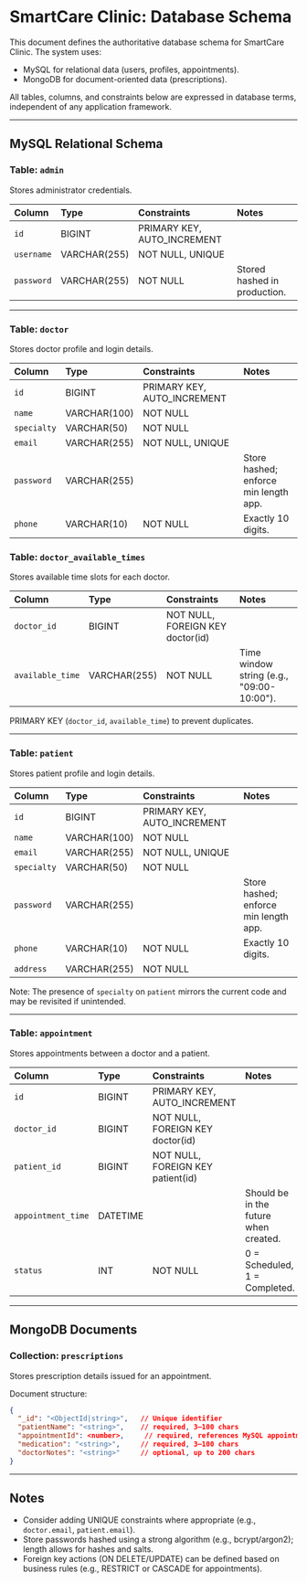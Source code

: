 # SmartCare Clinic: Database Schema

This document defines the authoritative database schema for SmartCare Clinic. The system uses:

- MySQL for relational data (users, profiles, appointments).
- MongoDB for document-oriented data (prescriptions).

All tables, columns, and constraints below are expressed in database terms, independent of any application framework.

---

## MySQL Relational Schema

### Table: `admin`

Stores administrator credentials.

| Column     | Type         | Constraints                 | Notes                        |
| :--------- | :----------- | :-------------------------- | :--------------------------- |
| `id`       | BIGINT       | PRIMARY KEY, AUTO_INCREMENT |                              |
| `username` | VARCHAR(255) | NOT NULL, UNIQUE            |                              |
| `password` | VARCHAR(255) | NOT NULL                    | Stored hashed in production. |

---

### Table: `doctor`

Stores doctor profile and login details.

| Column      | Type         | Constraints                 | Notes                                 |
| :---------- | :----------- | :-------------------------- | :------------------------------------ |
| `id`        | BIGINT       | PRIMARY KEY, AUTO_INCREMENT |                                       |
| `name`      | VARCHAR(100) | NOT NULL                    |                                       |
| `specialty` | VARCHAR(50)  | NOT NULL                    |                                       |
| `email`     | VARCHAR(255) | NOT NULL, UNIQUE            |                                       |
| `password`  | VARCHAR(255) |                             | Store hashed; enforce min length app. |
| `phone`     | VARCHAR(10)  | NOT NULL                    | Exactly 10 digits.                    |

### Table: `doctor_available_times`

Stores available time slots for each doctor.

| Column           | Type         | Constraints                      | Notes                                     |
| :--------------- | :----------- | :------------------------------- | :---------------------------------------- |
| `doctor_id`      | BIGINT       | NOT NULL, FOREIGN KEY doctor(id) |                                           |
| `available_time` | VARCHAR(255) | NOT NULL                         | Time window string (e.g., "09:00-10:00"). |

PRIMARY KEY (`doctor_id`, `available_time`) to prevent duplicates.

---

### Table: `patient`

Stores patient profile and login details.

| Column      | Type         | Constraints                 | Notes                                 |
| :---------- | :----------- | :-------------------------- | :------------------------------------ |
| `id`        | BIGINT       | PRIMARY KEY, AUTO_INCREMENT |                                       |
| `name`      | VARCHAR(100) | NOT NULL                    |                                       |
| `email`     | VARCHAR(255) | NOT NULL, UNIQUE            |                                       |
| `specialty` | VARCHAR(50)  | NOT NULL                    |                                       |
| `password`  | VARCHAR(255) |                             | Store hashed; enforce min length app. |
| `phone`     | VARCHAR(10)  | NOT NULL                    | Exactly 10 digits.                    |
| `address`   | VARCHAR(255) | NOT NULL                    |                                       |

Note: The presence of `specialty` on `patient` mirrors the current code and may be revisited if unintended.

---

### Table: `appointment`

Stores appointments between a doctor and a patient.

| Column             | Type     | Constraints                       | Notes                                 |
| :----------------- | :------- | :-------------------------------- | :------------------------------------ |
| `id`               | BIGINT   | PRIMARY KEY, AUTO_INCREMENT       |                                       |
| `doctor_id`        | BIGINT   | NOT NULL, FOREIGN KEY doctor(id)  |                                       |
| `patient_id`       | BIGINT   | NOT NULL, FOREIGN KEY patient(id) |                                       |
| `appointment_time` | DATETIME |                                   | Should be in the future when created. |
| `status`           | INT      | NOT NULL                          | 0 = Scheduled, 1 = Completed.         |

---

## MongoDB Documents

### Collection: `prescriptions`

Stores prescription details issued for an appointment.

Document structure:

```json
{
  "_id": "<ObjectId|string>",   // Unique identifier
  "patientName": "<string>",    // required, 3–100 chars
  "appointmentId": <number>,     // required, references MySQL appointment.id
  "medication": "<string>",     // required, 3–100 chars
  "doctorNotes": "<string>"     // optional, up to 200 chars
}
```

---

## Notes

- Consider adding UNIQUE constraints where appropriate (e.g., `doctor.email`, `patient.email`).
- Store passwords hashed using a strong algorithm (e.g., bcrypt/argon2); length allows for hashes and salts.
- Foreign key actions (ON DELETE/UPDATE) can be defined based on business rules (e.g., RESTRICT or CASCADE for appointments).
